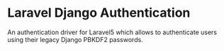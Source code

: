 # Laravel Django Authentication
An authentication driver for Laravel5 which allows to authenticate users using their legacy Django PBKDF2 passwords.